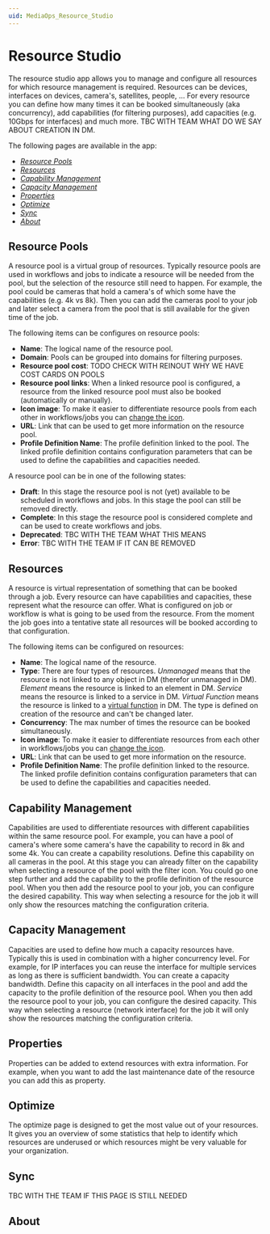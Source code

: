 ```yaml
---
uid: MediaOps_Resource_Studio
---
```


# Resource Studio

The resource studio app allows you to manage and configure all resources for which resource management is required. Resources can be devices, interfaces on devices, camera's, satellites, people, ... For every resource you can define how many times it can be booked simultaneously (aka concurrency), add capabilities (for filtering purposes), add capacities (e.g. 10Gbps for interfaces) and much more. TBC WITH TEAM WHAT DO WE SAY ABOUT CREATION IN DM.

The following pages are available in the app:

- [*Resource Pools*](#resource-pools)
- [*Resources*](#resources)
- [*Capability Management*](#capability-management)
- [*Capacity Management*](#capacity-management)
- [*Properties*](#properties)
- [*Optimize*](#optimize)
- [*Sync*](#sync)
- [*About*](#about)

## Resource Pools

A resource pool is a virtual group of resources. Typically resource pools are used in workflows and jobs to indicate a resource will be needed from the pool, but the selection of the resource still need to happen. For example, the pool could be cameras that hold a camera's of which some have the capabilities (e.g. 4k vs 8k). Then you can add the cameras pool to your job and later select a camera from the pool that is still available for the given time of the job.

The following items can be configures on resource pools:

- **Name**: The logical name of the resource pool.
- **Domain**: Pools can be grouped into domains for filtering purposes.
- **Resource pool cost**: TODO CHECK WITH REINOUT WHY WE HAVE COST CARDS ON POOLS
- **Resource pool links**: When a linked resource pool is configured, a resource from the linked resource pool must also be booked (automatically or manually).
- **Icon image**: To make it easier to differentiate resource pools from each other in workflows/jobs you can [change the icon](xref:RS_Changing_Icons).
- **URL**: Link that can be used to get more information on the resource pool.
- **Profile Definition Name**: The profile definition linked to the pool. The linked profile definition contains configuration parameters that can be used to define the capabilities and capacities needed.

A resource pool can be in one of the following states:

- **Draft**: In this stage the resource pool is not (yet) available to be scheduled in workflows and jobs. In this stage the pool can still be removed directly.
- **Complete**: In this stage the resource pool is considered complete and can be used to create workflows and jobs.
- **Deprecated**: TBC WITH THE TEAM WHAT THIS MEANS
- **Error**: TBC WITH THE TEAM IF IT CAN BE REMOVED

## Resources

A resource is virtual representation of something that can be booked through a job. Every resource can have capabilities and capacities, these represent what the resource can offer. What is configured on job or workflow is what is going to be used from the resource. From the moment the job goes into a tentative state all resources will be booked according to that configuration.

The following items can be configured on resources:

- **Name**: The logical name of the resource.
- **Type**: There are four types of resources. *Unmanaged* means that the resource is not linked to any object in DM (therefor unmanaged in DM). *Element* means the resource is linked to an element in DM. *Service* means the resource is linked to a service in DM. *Virtual Function* means the resource is linked to a [virtual function](xref:implementing_function_srm) in DM. The type is defined on creation of the resource and can't be changed later.
- **Concurrency**: The max number of times the resource can be booked simultaneously.
- **Icon image**: To make it easier to differentiate resources from each other in workflows/jobs you can [change the icon](xref:RS_Changing_Icons).
- **URL**: Link that can be used to get more information on the resource.
- **Profile Definition Name**: The profile definition linked to the resource. The linked profile definition contains configuration parameters that can be used to define the capabilities and capacities needed.

## Capability Management

Capabilities are used to differentiate resources with different capabilities within the same resource pool. For example, you can have a pool of camera's where some camera's have the capability to record in 8k and some 4k. You can create a capability resolutions. Define this capability on all cameras in the pool. At this stage you can already filter on the capability when selecting a resource of the pool with the filter icon. You could go one step further and add the capability to the profile definition of the resource pool. When you then add the resource pool to your job, you can configure the desired capability. This way when selecting a resource for the job it will only show the resources matching the configuration criteria.

## Capacity Management

Capacities are used to define how much a capacity resources have. Typically this is used in combination with a higher concurrency level. For example, for IP interfaces you can reuse the interface for multiple services as long as there is sufficient bandwidth. You can create a capacity bandwidth. Define this capacity on all interfaces in the pool and add the capacity to the profile definition of the resource pool. When you then add the resource pool to your job, you can configure the desired capacity. This way when selecting a resource (network interface) for the job it will only show the resources matching the configuration criteria.

## Properties

Properties can be added to extend resources with extra information. For example, when you want to add the last maintenance date of the resource you can add this as property.

## Optimize

The optimize page is designed to get the most value out of your resources. It gives you an overview of some statistics that help to identify which resources are underused or which resources might be very valuable for your organization.

## Sync

TBC WITH THE TEAM IF THIS PAGE IS STILL NEEDED

## About
